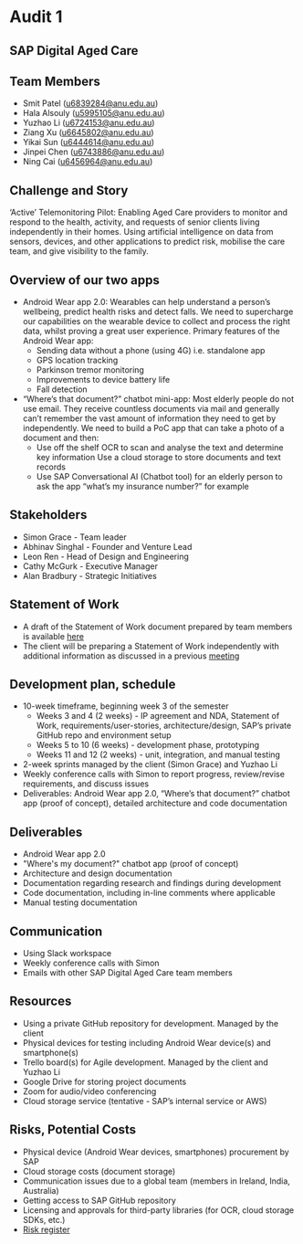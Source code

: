 # Audit 1

## SAP Digital Aged Care

## Team Members
* Smit Patel (u6839284@anu.edu.au)
* Hala Alsouly (u5995105@anu.edu.au)
* Yuzhao Li (u6724153@anu.edu.au)
* Ziang Xu (u6645802@anu.edu.au)
* Yikai Sun (u6444614@anu.edu.au)
* Jinpei Chen (u6743886@anu.edu.au)
* Ning Cai (u6456964@anu.edu.au)

## Challenge and Story
‘Active’ Telemonitoring Pilot: Enabling Aged Care providers to monitor and respond to the health, activity, and requests of senior clients living independently in their homes. Using artificial intelligence on data from sensors, devices, and other applications to predict risk, mobilise the care team, and give visibility to the family.
## Overview of our two apps
* Android Wear app 2.0: Wearables can help understand a person’s wellbeing, predict health risks and detect falls. We need to supercharge our capabilities on the wearable device to collect and process the right data, whilst proving a great user experience. Primary features of the Android Wear app:
    * Sending data without a phone (using 4G) i.e. standalone app
    * GPS location tracking
    * Parkinson tremor monitoring
     * Improvements to device battery life
     * Fall detection
* “Where’s that document?” chatbot mini-app: Most elderly people do not use email. They receive countless documents via mail and generally can’t remember the vast amount of information they need to get by independently. We need to build a PoC app that can take a photo of a document and then:  
     * Use off the shelf OCR to scan and analyse the text and determine key information Use a cloud storage to store documents and text records
     * Use SAP Conversational AI (Chatbot tool) for an elderly person to ask the app “what’s my insurance number?” for example

## Stakeholders
* Simon Grace - Team leader
* Abhinav Singhal - Founder and Venture Lead
* Leon Ren - Head of Design and Engineering
* Cathy McGurk - Executive Manager
* Alan Bradbury - Strategic Initiatives

## Statement of Work
* A draft of the Statement of Work document prepared by team members is available [here](https://docs.google.com/document/d/1EQXTvbllQohvQxRmt6kTLMxnqgFR5qrLN83I9oHH72s/edit?usp=sharing)
* The client will be preparing a Statement of Work independently with additional information as discussed in a previous [meeting](https://drive.google.com/open?id=1RhMwgnwSnsN3cFKq1MBUeDXbxyeNDqcR)

## Development plan, schedule
* 10-week timeframe, beginning week 3 of the semester
    * Weeks 3 and 4 (2 weeks) - IP agreement and NDA, Statement of Work, requirements/user-stories, architecture/design, SAP’s private GitHub repo and environment setup
    * Weeks 5 to 10 (6 weeks) - development phase, prototyping
    * Weeks 11 and 12 (2 weeks) - unit, integration, and manual testing
* 2-week sprints managed by the client (Simon Grace) and Yuzhao Li
* Weekly conference calls with Simon to report progress, review/revise requirements, and discuss issues
* Deliverables: Android Wear app 2.0, “Where’s that document?” chatbot app (proof of concept), detailed architecture and code documentation

## Deliverables
* Android Wear app 2.0
* "Where's my document?" chatbot app (proof of concept)
* Architecture and design documentation
* Documentation regarding research and findings during development
* Code documentation, including in-line comments where applicable
* Manual testing documentation

## Communication
* Using Slack workspace
* Weekly conference calls with Simon
* Emails with other SAP Digital Aged Care team members

## Resources
* Using a private GitHub repository for development. Managed by the client
* Physical devices for testing including Android Wear device(s) and smartphone(s)
* Trello board(s) for Agile development. Managed by the client and Yuzhao Li
* Google Drive for storing project documents
* Zoom for audio/video conferencing
* Cloud storage service (tentative - SAP’s internal service or AWS)

## Risks, Potential Costs
* Physical device (Android Wear devices, smartphones) procurement by SAP
* Cloud storage costs (document storage)
* Communication issues due to a global team (members in Ireland, India, Australia)
* Getting access to SAP GitHub repository
* Licensing and approvals for third-party libraries (for OCR, cloud storage SDKs, etc.)
* [Risk register](https://docs.google.com/spreadsheets/d/1bk8ooR6tqfAQXfUt8OAQKlaZAj1Er4ufeNuLKyR5vz0/edit?usp=sharing)
